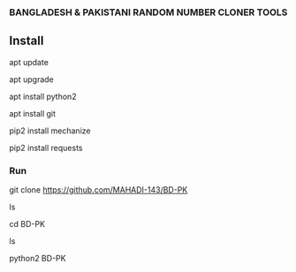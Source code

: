### BANGLADESH & PAKISTANI RANDOM NUMBER CLONER TOOLS
## Install
apt update

apt upgrade

apt install python2

apt install git

pip2 install mechanize

pip2 install requests
### Run
git clone https://github.com/MAHADI-143/BD-PK

ls

cd BD-PK

ls

python2 BD-PK
